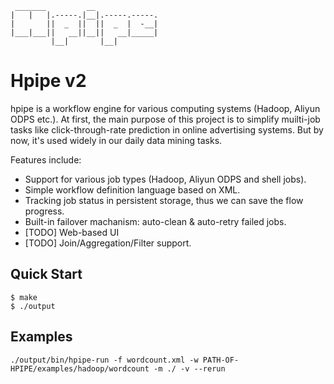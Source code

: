      _______         __
    |   |   |.-----.|__|.-----.-----.
    |       ||  _  ||  ||  _  |  -__|
    |___|___||   __||__||   __|_____|
             |__|       |__|

# Hpipe v2

hpipe is a workflow engine for various computing systems (Hadoop, Aliyun ODPS etc.). At first, the main purpose of this project is to simplify muilti-job tasks like click-through-rate prediction in online advertising systems. But by now, it's used widely in our daily data mining tasks.

Features include:

* Support for various job types (Hadoop, Aliyun ODPS and shell jobs).
* Simple workflow definition language based on XML.
* Tracking job status in persistent storage, thus we can save the flow progress.
* Built-in failover machanism: auto-clean & auto-retry failed jobs.
* [TODO] Web-based UI
* [TODO] Join/Aggregation/Filter support.

## Quick Start

    $ make
    $ ./output

## Examples

    ./output/bin/hpipe-run -f wordcount.xml -w PATH-OF-HPIPE/examples/hadoop/wordcount -m ./ -v --rerun
